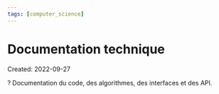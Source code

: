 ```yaml
---
tags: [computer_science] 
---
```

# Documentation technique
Created: 2022-09-27

?
Documentation du code, des algorithmes, des interfaces et des API.